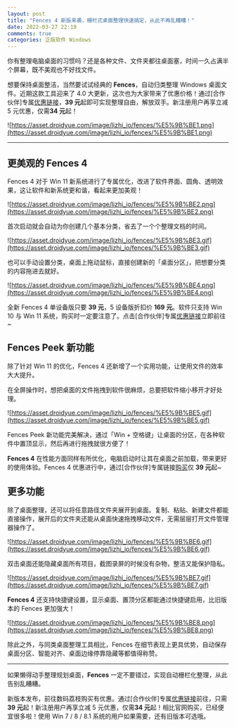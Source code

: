 ```yaml
---
layout: post
title: "Fences 4 新版来袭，栅栏式桌面整理快速搞定，从此不再乱糟糟！"
date: 2022-03-27 22:19
comments: true
categories: 正版软件 Windows 
---
```


你有整理电脑桌面的习惯吗？还是各种文件、文件夹都往桌面塞，时间一久占满半个屏幕，既不美观也不好找文件。

想要保持桌面整洁，当然要试试经典的 **Fences**，自动归类整理 Windows 桌面文件。近期这款工具迎来了 4.0 大更新，这次也为大家带来了优惠价格！通过[合作伙伴]专属[优惠链接](https://store.lizhi.io/site/products/id/39?cid=wncr9wz5)，**39 元**起即可实现整理自由，解放双手。新注册用户再享立减 5 元优惠，仅需**34 元**起！

![https://asset.droidyue.com/image/lizhi_io/fences/%E5%9B%BE1.png](https://asset.droidyue.com/image/lizhi_io/fences/%E5%9B%BE1.png)

--------

<!--more-->

## 更美观的 Fences 4

Fences 4 对于 Win 11 新系统进行了专属优化，改进了软件界面、圆角、透明效果，这让软件和新系统更和谐，看起来更加美观！

![https://asset.droidyue.com/image/lizhi_io/fences/%E5%9B%BE2.png](https://asset.droidyue.com/image/lizhi_io/fences/%E5%9B%BE2.png)

首次启动就会自动为你创建几个基本分类，省去了一个个整理文档的时间。

![https://asset.droidyue.com/image/lizhi_io/fences/%E5%9B%BE3.gif](https://asset.droidyue.com/image/lizhi_io/fences/%E5%9B%BE3.gif)

也可以手动设置分类，桌面上拖动鼠标，直接创建新的「桌面分区」，把想要分类的内容拖进去就好。

![https://asset.droidyue.com/image/lizhi_io/fences/%E5%9B%BE4.png](https://asset.droidyue.com/image/lizhi_io/fences/%E5%9B%BE4.png)


全新 Fences 4 单设备版只要 **39 元**，5 设备版折扣价 **169 元**。软件只支持 Win 10 与 Win 11 系统，购买时一定要注意了。点击[合作伙伴]专属[优惠链接](https://store.lizhi.io/site/products/id/39?cid=wncr9wz5)立即前往~

## Fences Peek 新功能

除了针对 Win 11 的优化，Fences 4 还新增了一个实用功能，让使用文件的效率大大提升。

在全屏操作时，想把桌面的文件拖拽到软件很麻烦，总要把软件缩小移开才好处理。

![https://asset.droidyue.com/image/lizhi_io/fences/%E5%9B%BE5.gif](https://asset.droidyue.com/image/lizhi_io/fences/%E5%9B%BE5.gif)


Fences Peek 新功能完美解决，通过「Win + 空格键」让桌面的分区，在各种软件中置顶显示，然后再进行拖拽就很方便了！

**Fences 4** 在性能方面同样有所优化，电脑启动时让其在桌面之前加载，带来更好的使用体验。Fences 4 优惠进行中，通过[合作伙伴]专属链接[购买](https://store.lizhi.io/site/products/id/39?cid=wncr9wz5)仅 **39 元**起~

## 更多功能

除了桌面整理，还可以将任意路径文件夹展开到桌面。复制、粘贴、新建文件都能直接操作，展开后的文件夹还能从桌面快速拖拽移动文件，无需层层打开文件管理器操作了。

![https://asset.droidyue.com/image/lizhi_io/fences/%E5%9B%BE6.gif](https://asset.droidyue.com/image/lizhi_io/fences/%E5%9B%BE6.gif)


双击桌面还能隐藏桌面所有项目，截图录屏的时候没有杂物，整洁又能保护隐私。

![https://asset.droidyue.com/image/lizhi_io/fences/%E5%9B%BE7.gif](https://asset.droidyue.com/image/lizhi_io/fences/%E5%9B%BE7.gif)


**Fences 4** 还支持快捷键设置，显示桌面、置顶分区都能通过快捷键启用，比旧版本的 Fences 更加强大！

![https://asset.droidyue.com/image/lizhi_io/fences/%E5%9B%BE8.png](https://asset.droidyue.com/image/lizhi_io/fences/%E5%9B%BE8.png)


除此之外，与同类桌面整理工具相比，Fences 在细节表现上更具优势，自动保存桌面分区、智能对齐、桌面边缘停靠隐藏等都值得称赞。

--------

如果懒得动手整理规划桌面，**Fences** 一定不要错过，实现自动栅栏化整理，从此告别乱糟糟。

新版本发布，前往数码荔枝购买有优惠。通过[合作伙伴]专属[优惠链接](https://store.lizhi.io/site/products/id/39?cid=wncr9wz5)前往，只需 **39 元**起！新注册用户再享立减 5 元优惠，仅需**34 元**起！相比官网购买，已经便宜很多啦！使用 Win 7 / 8 / 8.1 系统的用户如果需要，还有旧版本可选哦。




